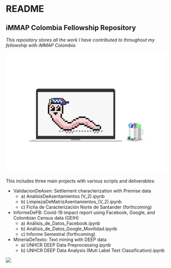 # README

## iMMAP Colombia Fellowship Repository

*This repository stores all the work I have contributed to throughout my fellowship with iMMAP Colombia.*

<img src= "https://github.com/ghespinosa/iMMAPColombia/raw/master/GusanitoLogo.001.jpeg"> <br />

This includes three main projects with various scripts and deliverables:

- ValidacionDeAsen: Settlement characterization with Premise data
    - a) AnalisisDeAsentamientos (V_2).ipynb
    - b) LimpiezaDeMatrizAsentamientos_(V_2).ipynb
    - c) Ficha de Caracterización Norte de Santander (forthcoming)
- InformeDeFB: Covid-19 impact report using Facebook, Google, and Colombian Census data (GEIH)
    - a) Análisis_de_Datos_Facebook.ipynb
    - b) Análisis_de_Datos_Google_Movilidad.ipynb
    - c) Informe Semestral (forthcoming)
- MineríaDeTexto: Text mining with DEEP data 
    - a) UNHCR DEEP Data Preprocessing.ipynb
    - b) UNHCR DEEP Data Analysis (Muti Label Text Classification).ipynb

<img src= "https://i0.wp.com/immap.org/wp-content/uploads/2016/12/immap-logo-strap2.png?resize=300%2C45&ssl=1"> <br />